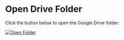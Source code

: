 # Open Drive Folder

Click the button below to open the Google Drive folder:

[![Open Folder](https://img.shields.io/badge/Open-Drive-F0DB4F?style=for-the-badge&logo=google-drive&logoColor=white)](https://drive.google.com/drive/folders/1GCNUZ37Mw2BvC02uqPM8VxzASMlQS3ui)
